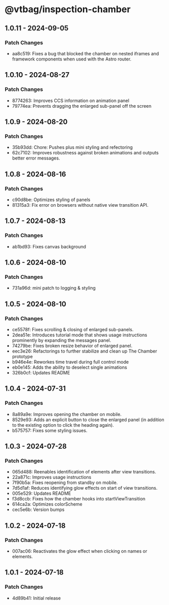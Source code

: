 # @vtbag/inspection-chamber

## 1.0.11 - 2024-09-05

### Patch Changes

- aa8c519: Fixes a bug that blocked the chamber on nested iframes and framework components when used with the Astro router.

## 1.0.10 - 2024-08-27

### Patch Changes

- 8774263: Improves CCS information on animation panel
- 79774ea: Prevents dragging the enlarged sub-panel off the screen

## 1.0.9 - 2024-08-20

### Patch Changes

- 35b93dd: Chore: Pushes plus mini styling and refectoring
- 62c7102: Improves robustness against broken animations and outputs better error messages.

## 1.0.8 - 2024-08-16

### Patch Changes

- c90d8be: Optimizes styling of panels
- 81315a3: Fix error on browsers without native view transition API.

## 1.0.7 - 2024-08-13

### Patch Changes

- ab1bd93: Fixes canvas background

## 1.0.6 - 2024-08-10

### Patch Changes

- 731a96d: mini patch to logging & styling

## 1.0.5 - 2024-08-10

### Patch Changes

- ce5578f: Fixes scrolling & closing of enlarged sub-panels.
- 2dea51e: Introduces tutorial mode that shows usage instructions prominently by expanding the messages panel.
- 74279be: Fixes broken resize behavior of enlarged panel.
- eec3e26: Refactorings to further stabilize and clean up The Chamber prototype
- b946e4e: Reworkes time travel during full control mode
- eb0e145: Adds the ability to deselect single animations
- 326b0cf: Updates README

## 1.0.4 - 2024-07-31

### Patch Changes

- 8a89a9e: Improves opening the chamber on mobile.
- 8529e93: Adds an explicit button to close the enlarged panel (in addition to the existing option to click the heading again).
- b575757: Fixes some styling issues.

## 1.0.3 - 2024-07-28

### Patch Changes

- 065d488: Reenables identification of elements after view transitions.
- 22a871c: Improves usage instructions
- 7f90b5a: Fixes reopening from standby on mobile.
- 7d5d1af: Reduces identifying glow effects on start of view transitions.
- 005e529: Updates README
- f3d8ccb: Fixes how the chamber hooks into startViewTransition
- 614ca2a: Optimizes colorScheme
- cec5e6b: Version bumps

## 1.0.2 - 2024-07-18

### Patch Changes

- 007ac06: Reactivates the glow effect when clicking on names or elements.

## 1.0.1 - 2024-07-18

### Patch Changes

- 4d89b41: Initial release
